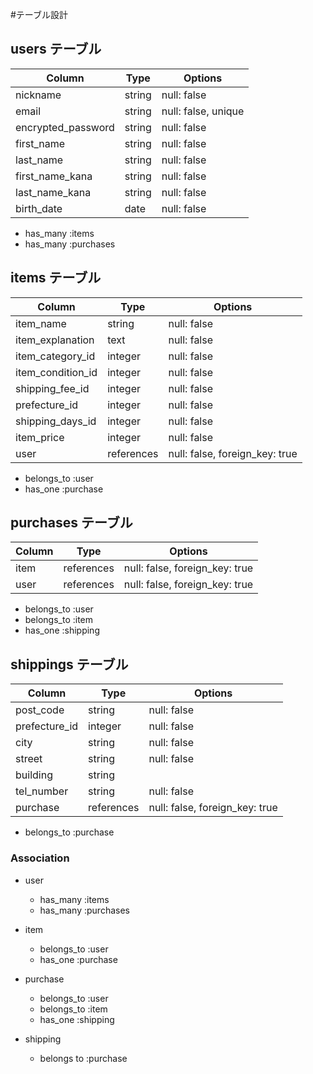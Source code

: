 #テーブル設計

## users テーブル

|Column             |Type    |Options     |
|-------------------|--------|------------|
|nickname           |string  |null: false |
|email              |string  |null: false, unique |
|encrypted_password |string  |null: false |
|first_name         |string  |null: false |
|last_name          |string  |null: false |
|first_name_kana    |string  |null: false |
|last_name_kana     |string  |null: false |
|birth_date         |date    |null: false |

- has_many :items
- has_many :purchases

## items テーブル

|Column             |Type       |Options     |
|-------------------|-----------|------------|
|item_name          |string     |null: false |
|item_explanation   |text       |null: false |
|item_category_id   |integer    |null: false |
|item_condition_id  |integer    |null: false |
|shipping_fee_id    |integer    |null: false |
|prefecture_id      |integer    |null: false |
|shipping_days_id   |integer    |null: false |
|item_price         |integer    |null: false |
|user               |references |null: false, foreign_key: true |

- belongs_to :user
- has_one :purchase

## purchases テーブル
|Column             |Type       |Options  |
|-------------------|-----------|---------|
|item               |references |null: false, foreign_key: true |
|user               |references |null: false, foreign_key: true |

- belongs_to :user
- belongs_to :item
- has_one :shipping


## shippings テーブル
|Column             |Type       |Options     |
|-------------------|-----------|------------|
|post_code          |string     |null: false |
|prefecture_id      |integer    |null: false |
|city               |string     |null: false |
|street             |string     |null: false |
|building           |string     |            |
|tel_number         |string     |null: false |
|purchase           |references |null: false, foreign_key: true |

- belongs_to :purchase



### Association
- user
   - has_many :items
   - has_many :purchases

- item
   - belongs_to :user
   - has_one :purchase

- purchase
   - belongs_to :user
   - belongs_to :item
   - has_one :shipping

- shipping
   - belongs to :purchase

